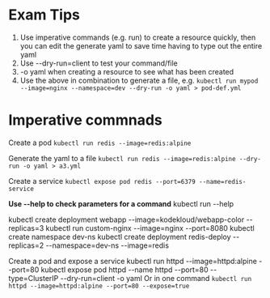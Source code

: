 # Exam Tips

1. Use imperative commands (e.g. run) to create a resource quickly, then you can edit the generate yaml to save time having to type out the entire yaml
2. Use --dry-run=client to test your command/file
3. -o yaml when creating a resource to see what has been created
4. Use the above in combination to generate a file, e.g.
  `kubectl run mypod --image=nginx --namespace=dev --dry-run -o yaml > pod-def.yml`



# Imperative commnads
Create a pod
`kubectl run redis --image=redis:alpine`

Generate the yaml to a file
`kubectl run redis --image=redis:alpine --dry-run -o yaml > a3.yml`

Create a service
`kubectl expose pod redis --port=6379 --name=redis-service`

**Use --help to check parameters for a command**
kubectl run --help

kubectl create deployment webapp --image=kodekloud/webapp-color --replicas=3
kubectl run custom-nginx --image=nginx --port=8080
kubectl create namespace dev-ns
kubectl create deployment redis-deploy --replicas=2 --namespace=dev-ns --image=redis

Create a pod and expose a service
kubectl run httpd --image=httpd:alpine --port=80
kubectl expose pod httpd --name httpd --port=80 --type=ClusterIP --dry-run=client -o yaml
Or in one command
`kubectl run httpd --image=httpd:alpine --port=80 --expose=true`
